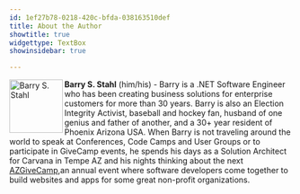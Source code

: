 ```yaml
---
id: 1ef27b78-0218-420c-bfda-038163510def
title: About the Author
showtitle: true
widgettype: TextBox
showinsidebar: true

---
```

<p><img style="float: left; padding: 0px 3px 0px 0px;" src="{PathToRoot}/Pics/bsstahl_left.gif" alt="Barry S. Stahl" width="95" /> <strong>Barry S. Stahl</strong> (him/his) - Barry is a .NET Software Engineer who has been creating business solutions for enterprise customers for more than 30 years. Barry is also an Election Integrity Activist, baseball and hockey fan, husband of one genius and father of another, and a 30+ year resident of Phoenix Arizona USA. When Barry is not traveling around the world to speak at Conferences, Code Camps and User Groups or to participate in GiveCamp events, he spends his days as a Solution Architect for Carvana in Tempe AZ and his nights thinking about the next <a href="[http://azgivecamp.org](http://azgivecamp.org "http://azgivecamp.org")">AZGiveCamp</a>,an annual event where software developers come together to build websites and apps for some great non-profit organizations.</p>